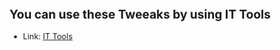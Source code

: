 ## You can use these Tweeaks by using IT Tools

- Link: [IT Tools](https://github.com/emadadel4/ITT)
